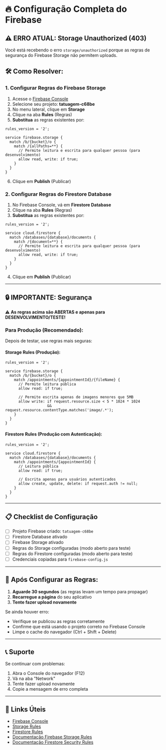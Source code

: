 # 🔥 Configuração Completa do Firebase

## ⚠️ ERRO ATUAL: Storage Unauthorized (403)

Você está recebendo o erro `storage/unauthorized` porque as regras de segurança do Firebase Storage não permitem uploads.

## 🛠️ Como Resolver:

### 1. Configurar Regras do Firebase Storage

1. Acesse o [Firebase Console](https://console.firebase.google.com/)
2. Selecione seu projeto: **tatuagem-c68be**
3. No menu lateral, clique em **Storage**
4. Clique na aba **Rules** (Regras)
5. **Substitua** as regras existentes por:

```
rules_version = '2';

service firebase.storage {
  match /b/{bucket}/o {
    match /{allPaths=**} {
      // Permite leitura e escrita para qualquer pessoa (para desenvolvimento)
      allow read, write: if true;
    }
  }
}
```

6. Clique em **Publish** (Publicar)

### 2. Configurar Regras do Firestore Database

1. No Firebase Console, vá em **Firestore Database**
2. Clique na aba **Rules** (Regras)
3. **Substitua** as regras existentes por:

```
rules_version = '2';

service cloud.firestore {
  match /databases/{database}/documents {
    match /{document=**} {
      // Permite leitura e escrita para qualquer pessoa (para desenvolvimento)
      allow read, write: if true;
    }
  }
}
```

4. Clique em **Publish** (Publicar)

---

## 🔒 IMPORTANTE: Segurança

⚠️ **As regras acima são ABERTAS e apenas para DESENVOLVIMENTO/TESTE!**

### Para Produção (Recomendado):

Depois de testar, use regras mais seguras:

#### Storage Rules (Produção):
```
rules_version = '2';

service firebase.storage {
  match /b/{bucket}/o {
    match /appointments/{appointmentId}/{fileName} {
      // Permite leitura pública
      allow read: if true;
      
      // Permite escrita apenas de imagens menores que 5MB
      allow write: if request.resource.size < 5 * 1024 * 1024
                   && request.resource.contentType.matches('image/.*');
    }
  }
}
```

#### Firestore Rules (Produção com Autenticação):
```
rules_version = '2';

service cloud.firestore {
  match /databases/{database}/documents {
    match /appointments/{appointmentId} {
      // Leitura pública
      allow read: if true;
      
      // Escrita apenas para usuários autenticados
      allow create, update, delete: if request.auth != null;
    }
  }
}
```

---

## 📋 Checklist de Configuração

- [ ] Projeto Firebase criado: `tatuagem-c68be`
- [ ] Firestore Database ativado
- [ ] Firebase Storage ativado
- [ ] Regras do Storage configuradas (modo aberto para teste)
- [ ] Regras do Firestore configuradas (modo aberto para teste)
- [ ] Credenciais copiadas para `firebase-config.js`

---

## 🚀 Após Configurar as Regras:

1. **Aguarde 30 segundos** (as regras levam um tempo para propagar)
2. **Recarregue a página** do seu aplicativo
3. **Tente fazer upload novamente**

Se ainda houver erro:
- Verifique se publicou as regras corretamente
- Confirme que está usando o projeto correto no Firebase Console
- Limpe o cache do navegador (Ctrl + Shift + Delete)

---

## 📞 Suporte

Se continuar com problemas:
1. Abra o Console do navegador (F12)
2. Vá na aba "Network"
3. Tente fazer upload novamente
4. Copie a mensagem de erro completa

---

## 🔗 Links Úteis

- [Firebase Console](https://console.firebase.google.com/project/tatuagem-c68be/overview)
- [Storage Rules](https://console.firebase.google.com/project/tatuagem-c68be/storage/rules)
- [Firestore Rules](https://console.firebase.google.com/project/tatuagem-c68be/firestore/rules)
- [Documentação Firebase Storage Rules](https://firebase.google.com/docs/storage/security)
- [Documentação Firestore Security Rules](https://firebase.google.com/docs/firestore/security/get-started)
